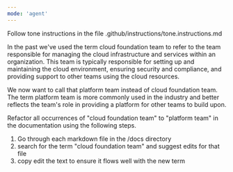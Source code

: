 ```yaml
---
mode: 'agent'
---
```


Follow tone instructions in the file .github/instructions/tone.instructions.md

In the past we've used the term cloud foundation team to refer to the team responsible for managing the cloud infrastructure and services within an organization. This team is typically responsible for setting up and maintaining the cloud environment, ensuring security and compliance, and providing support to other teams using the cloud resources.

We now want to call that platform team instead of cloud foundation team. The term platform team is more commonly used in the industry and better reflects the team's role in providing a platform for other teams to build upon.

Refactor all occurrences of "cloud foundation team" to "platform team" in the documentation using the following steps.

1. Go through each markdown file in the /docs directory
2. search for the term "cloud foundation team" and suggest edits for that file
3. copy edit the text to ensure it flows well with the new term

